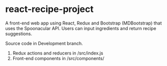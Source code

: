 # react-recipe-project
A front-end web app using React, Redux and Bootstrap (MDBootstrap) that uses the Spoonacular API. Users can input ingredients and return recipe suggestions. 

Source code in Development branch.

1) Redux actions and reducers in /src/index.js 
2) Front-end components in /src/components/
